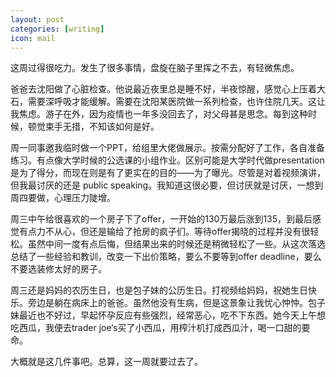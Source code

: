 ```yaml
---
layout: post
categories: [writing]
icon: mail
---
```


这周过得很吃力。发生了很多事情，盘旋在脑子里挥之不去，有轻微焦虑。

爸爸去沈阳做了心脏检查。他说最近夜里总是睡不好，半夜惊醒，感觉心上压着大石，需要深呼吸才能缓解。需要在沈阳某医院做一系列检查，也许住院几天。这让我焦虑。游子在外，因为疫情也一年多没回去了，对父母甚是思念。每到这种时候，顿觉束手无措，不知该如何是好。

周一同事邀我临时做一个PPT，给组里大佬做展示。按需分配好了工作，各自准备练习。有点像大学时候的公选课的小组作业。区别可能是大学时代做presentation是为了得分，而现在则是有了更实在的目的——为了曝光。尽管是对着视频演讲，但我最讨厌的还是 public speaking。我知道这很必要，但讨厌就是讨厌，一想到周四要做，心理压力陡增。

周三中午给很喜欢的一个房子下了offer，一开始的130万最后涨到135，到最后感觉有点力不从心，但还是输给了抢房的疯子们。等待offer揭晓的过程并没有很轻松。虽然中间一度有点后悔，但结果出来的时候还是稍微轻松了一些。从这次落选总结了一些经验和教训，改变一下出价策略，要么不要等到offer deadline，要么不要选装修太好的房子。

周三还是妈妈的农历生日，也是包子妹的公历生日。打视频给妈妈，祝她生日快乐。旁边是躺在病床上的爸爸。虽然他没有生病，但是这景象让我忧心忡忡。包子妹最近也不好过，早起怀孕反应有些强烈，经常恶心，吃不下东西。她今天上午想吃西瓜，我便去trader joe‘s买了小西瓜，用榨汁机打成西瓜汁，喝一口甜的要命。

大概就是这几件事吧。总算，这一周就要过去了。
